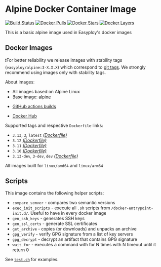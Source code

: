 # Alpine Docker Container Image

[![Build Status](https://github.com/easyploy/alpine/workflows/Build%20docker%20image/badge.svg)](https://github.com/easyploy/alpine/actions)
[![Docker Pulls](https://img.shields.io/docker/pulls/easyploy/alpine.svg)](https://hub.docker.com/r/easyploy/alpine)
[![Docker Stars](https://img.shields.io/docker/stars/easyploy/alpine.svg)](https://hub.docker.com/r/easyploy/alpine)
[![Docker Layers](https://images.microbadger.com/badges/image/easyploy/alpine.svg)](https://microbadger.com/images/easyploy/alpine)

This is a basic alpine image used in Easyploy's docker images

## Docker Images

❗For better reliability we release images with stability tags (`easyploy/alpine:3-X.X.X`) which correspond to [git tags](https://github.com/easyploy/alpine/releases). We strongly recommend using images only with stability tags. 

About images:

* All images based on Alpine Linux
* Base image: [alpine](https://hub.docker.com/r/_/alpine)
- [GitHub actions builds](https://github.com/easyploy/alpine/actions) 
* [Docker Hub](https://hub.docker.com/r/easyploy/alpine) 

[_(Dockerfile)_]: https://github.com/easyploy/alpine/tree/master/Dockerfile

Supported tags and respective `Dockerfile` links:

* `3.13`, `3`, `latest` [_(Dockerfile)_]
* `3.12` [_(Dockerfile)_]
* `3.11` [_(Dockerfile)_]
* `3.10` [_(Dockerfile)_]
* `3.13-dev`, `3-dev`, `dev` [_(Dockerfile)_]

All images built for `linux/amd64` and `linux/arm64`

## Scripts

This image contains the following helper scripts:

* `compare_semver` - compares two semantic versions
* `exec_init_scripts` - execute all `.sh` scripts from `/docker-entrypoint-init.d/`. Useful to have in every docker image
* `gen_ssh_keys` - generates SSH keys
* `gen_ssl_certs` - generate SSL certificates
* `get_archive` - copies (or downloads) and unpacks an archive
* `gpg_verify` - verify GPG signature from a list of key servers
* `gpg_decrypt` - decrypt an artifact that contains GPG signature
* `wait_for` - executes a command with for N times with N timeout until it return 0

See [`test.sh`](https://github.com/easyploy/alpine/blob/master/test.sh) for examples.
